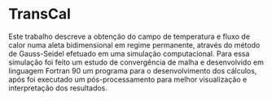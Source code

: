 # TransCal
Este trabalho descreve a  obtenção do campo de temperatura e fluxo de calor numa aleta bidimensional em regime permanente, através do método de Gauss-Seidel efetuado em uma simulação computacional. Para essa simulação foi feito um estudo de convergência de malha e desenvolvido em linguagem Fortran 90 um programa para o desenvolvimento dos cálculos, após foi executado um  pós-processamento  para  melhor visualização e interpretação dos resultados.
